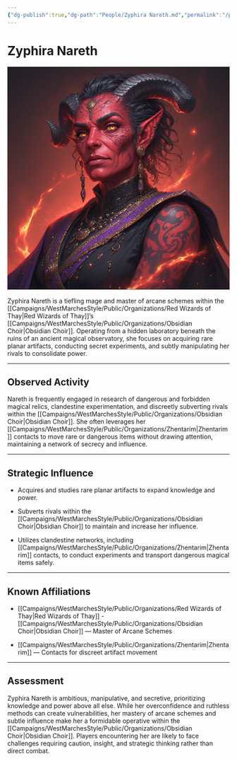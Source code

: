 ```yaml
---
{"dg-publish":true,"dg-path":"People/Zyphira Nareth.md","permalink":"/people/zyphira-nareth/","tags":["NPC"],"dgShowFileTree":true}
---
```


# **Zyphira Nareth**

![Zyphira_Nareth.jpg](/img/user/_assets/WestMarchesStyle/NPC%20Portraits/Zyphira_Nareth.jpg)

Zyphira Nareth is a tiefling mage and master of arcane schemes within the [[Campaigns/WestMarchesStyle/Public/Organizations/Red Wizards of Thay\|Red Wizards of Thay]]’s [[Campaigns/WestMarchesStyle/Public/Organizations/Obsidian Choir\|Obsidian Choir]]. Operating from a hidden laboratory beneath the ruins of an ancient magical observatory, she focuses on acquiring rare planar artifacts, conducting secret experiments, and subtly manipulating her rivals to consolidate power.

---

## Observed Activity

Nareth is frequently engaged in research of dangerous and forbidden magical relics, clandestine experimentation, and discreetly subverting rivals within the [[Campaigns/WestMarchesStyle/Public/Organizations/Obsidian Choir\|Obsidian Choir]]. She often leverages her [[Campaigns/WestMarchesStyle/Public/Organizations/Zhentarim\|Zhentarim]] contacts to move rare or dangerous items without drawing attention, maintaining a network of secrecy and influence.

---

## Strategic Influence

- Acquires and studies rare planar artifacts to expand knowledge and power.
    
- Subverts rivals within the [[Campaigns/WestMarchesStyle/Public/Organizations/Obsidian Choir\|Obsidian Choir]] to maintain and increase her influence.
    
- Utilizes clandestine networks, including [[Campaigns/WestMarchesStyle/Public/Organizations/Zhentarim\|Zhentarim]] contacts, to conduct experiments and transport dangerous magical items safely.
    

---

## Known Affiliations

- [[Campaigns/WestMarchesStyle/Public/Organizations/Red Wizards of Thay\|Red Wizards of Thay]] - [[Campaigns/WestMarchesStyle/Public/Organizations/Obsidian Choir\|Obsidian Choir]] — Master of Arcane Schemes
    
- [[Campaigns/WestMarchesStyle/Public/Organizations/Zhentarim\|Zhentarim]] — Contacts for discreet artifact movement
    

---

## Assessment

Zyphira Nareth is ambitious, manipulative, and secretive, prioritizing knowledge and power above all else. While her overconfidence and ruthless methods can create vulnerabilities, her mastery of arcane schemes and subtle influence make her a formidable operative within the [[Campaigns/WestMarchesStyle/Public/Organizations/Obsidian Choir\|Obsidian Choir]]. Players encountering her are likely to face challenges requiring caution, insight, and strategic thinking rather than direct combat.